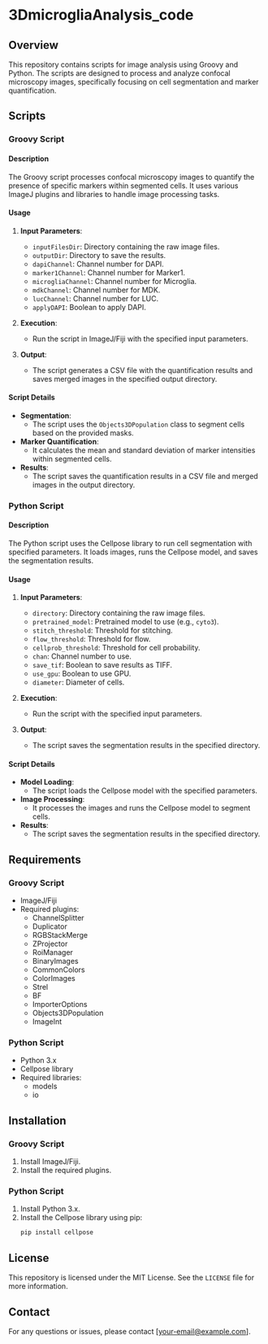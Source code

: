 # 3DmicrogliaAnalysis_code

## Overview

This repository contains scripts for image analysis using Groovy and Python. The scripts are designed to process and analyze confocal microscopy images, specifically focusing on cell segmentation and marker quantification.

## Scripts

### Groovy Script

#### Description

The Groovy script processes confocal microscopy images to quantify the presence of specific markers within segmented cells. It uses various ImageJ plugins and libraries to handle image processing tasks.

#### Usage

1. **Input Parameters**:
    - `inputFilesDir`: Directory containing the raw image files.
    - `outputDir`: Directory to save the results.
    - `dapiChannel`: Channel number for DAPI.
    - `marker1Channel`: Channel number for Marker1.
    - `microgliaChannel`: Channel number for Microglia.
    - `mdkChannel`: Channel number for MDK.
    - `lucChannel`: Channel number for LUC.
    - `applyDAPI`: Boolean to apply DAPI.

2. **Execution**:
    - Run the script in ImageJ/Fiji with the specified input parameters.

3. **Output**:
    - The script generates a CSV file with the quantification results and saves merged images in the specified output directory.

#### Script Details

- **Segmentation**:
    - The script uses the `Objects3DPopulation` class to segment cells based on the provided masks.
- **Marker Quantification**:
    - It calculates the mean and standard deviation of marker intensities within segmented cells.
- **Results**:
    - The script saves the quantification results in a CSV file and merged images in the output directory.

### Python Script

#### Description

The Python script uses the Cellpose library to run cell segmentation with specified parameters. It loads images, runs the Cellpose model, and saves the segmentation results.

#### Usage

1. **Input Parameters**:
    - `directory`: Directory containing the raw image files.
    - `pretrained_model`: Pretrained model to use (e.g., `cyto3`).
    - `stitch_threshold`: Threshold for stitching.
    - `flow_threshold`: Threshold for flow.
    - `cellprob_threshold`: Threshold for cell probability.
    - `chan`: Channel number to use.
    - `save_tif`: Boolean to save results as TIFF.
    - `use_gpu`: Boolean to use GPU.
    - `diameter`: Diameter of cells.

2. **Execution**:
    - Run the script with the specified input parameters.

3. **Output**:
    - The script saves the segmentation results in the specified directory.

#### Script Details

- **Model Loading**:
    - The script loads the Cellpose model with the specified parameters.
- **Image Processing**:
    - It processes the images and runs the Cellpose model to segment cells.
- **Results**:
    - The script saves the segmentation results in the specified directory.

## Requirements

### Groovy Script

- ImageJ/Fiji
- Required plugins:
    - ChannelSplitter
    - Duplicator
    - RGBStackMerge
    - ZProjector
    - RoiManager
    - BinaryImages
    - CommonColors
    - ColorImages
    - Strel
    - BF
    - ImporterOptions
    - Objects3DPopulation
    - ImageInt

### Python Script

- Python 3.x
- Cellpose library
- Required libraries:
    - models
    - io

## Installation

### Groovy Script

1. Install ImageJ/Fiji.
2. Install the required plugins.

### Python Script

1. Install Python 3.x.
2. Install the Cellpose library using pip:
    ```bash
    pip install cellpose
    ```

## License

This repository is licensed under the MIT License. See the `LICENSE` file for more information.

## Contact

For any questions or issues, please contact [your-email@example.com].

